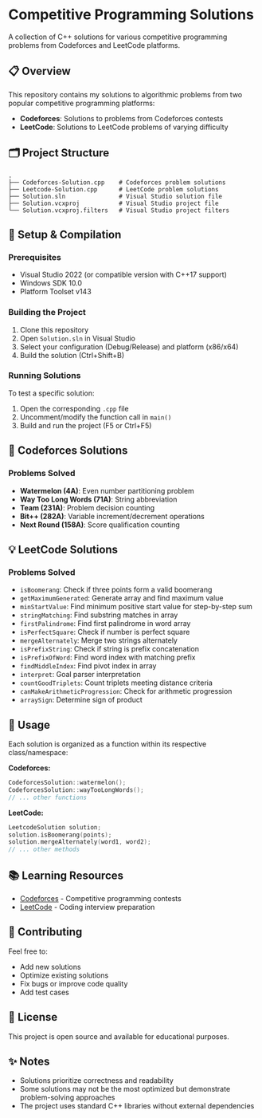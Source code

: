 ﻿# Competitive Programming Solutions

A collection of C++ solutions for various competitive programming problems from Codeforces and LeetCode platforms.

## 📋 Overview

This repository contains my solutions to algorithmic problems from two popular competitive programming platforms:
- **Codeforces**: Solutions to problems from Codeforces contests
- **LeetCode**: Solutions to LeetCode problems of varying difficulty

## 🗂️ Project Structure

```
.
├── Codeforces-Solution.cpp    # Codeforces problem solutions
├── Leetcode-Solution.cpp      # LeetCode problem solutions
├── Solution.sln               # Visual Studio solution file
├── Solution.vcxproj           # Visual Studio project file
└── Solution.vcxproj.filters   # Visual Studio project filters
```

## 🔧 Setup & Compilation

### Prerequisites
- Visual Studio 2022 (or compatible version with C++17 support)
- Windows SDK 10.0
- Platform Toolset v143

### Building the Project
1. Clone this repository
2. Open `Solution.sln` in Visual Studio
3. Select your configuration (Debug/Release) and platform (x86/x64)
4. Build the solution (Ctrl+Shift+B)

### Running Solutions
To test a specific solution:
1. Open the corresponding `.cpp` file
2. Uncomment/modify the function call in `main()`
3. Build and run the project (F5 or Ctrl+F5)

## 📝 Codeforces Solutions

### Problems Solved
- **Watermelon (4A)**: Even number partitioning problem
- **Way Too Long Words (71A)**: String abbreviation
- **Team (231A)**: Problem decision counting
- **Bit++ (282A)**: Variable increment/decrement operations
- **Next Round (158A)**: Score qualification counting

## 💡 LeetCode Solutions

### Problems Solved
- `isBoomerang`: Check if three points form a valid boomerang
- `getMaximumGenerated`: Generate array and find maximum value
- `minStartValue`: Find minimum positive start value for step-by-step sum
- `stringMatching`: Find substring matches in array
- `firstPalindrome`: Find first palindrome in word array
- `isPerfectSquare`: Check if number is perfect square
- `mergeAlternately`: Merge two strings alternately
- `isPrefixString`: Check if string is prefix concatenation
- `isPrefixOfWord`: Find word index with matching prefix
- `findMiddleIndex`: Find pivot index in array
- `interpret`: Goal parser interpretation
- `countGoodTriplets`: Count triplets meeting distance criteria
- `canMakeArithmeticProgression`: Check for arithmetic progression
- `arraySign`: Determine sign of product

## 🎯 Usage

Each solution is organized as a function within its respective class/namespace:

**Codeforces:**
```cpp
CodeforcesSolution::watermelon();
CodeforcesSolution::wayTooLongWords();
// ... other functions
```

**LeetCode:**
```cpp
LeetcodeSolution solution;
solution.isBoomerang(points);
solution.mergeAlternately(word1, word2);
// ... other methods
```

## 📚 Learning Resources

- [Codeforces](https://codeforces.com/) - Competitive programming contests
- [LeetCode](https://leetcode.com/) - Coding interview preparation

## 🤝 Contributing

Feel free to:
- Add new solutions
- Optimize existing solutions
- Fix bugs or improve code quality
- Add test cases

## 📄 License

This project is open source and available for educational purposes.

## ✨ Notes

- Solutions prioritize correctness and readability
- Some solutions may not be the most optimized but demonstrate problem-solving approaches
- The project uses standard C++ libraries without external dependencies